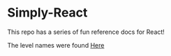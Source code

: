 # Simply-React

This repo has a series of fun reference docs for React!

The level names were found [Here](https://community.canvaslms.com/t5/Community-Users/Name-the-Levels/td-p/72488)
